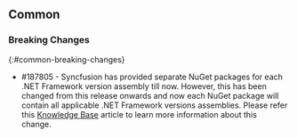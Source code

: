 ## Common

### Breaking Changes
{:#common-breaking-changes}

* #187805 - Syncfusion has provided separate NuGet packages for each .NET Framework version assembly till now. However, this has been changed from this release onwards and now each NuGet package will contain all applicable .NET Framework versions assemblies. Please refer this [Knowledge Base](https://www.syncfusion.com/kb/8614) article to learn more information about this change.  
